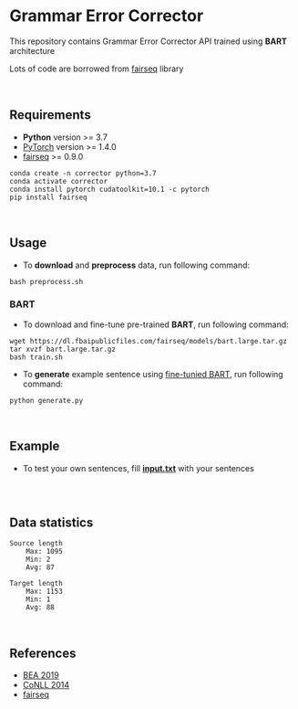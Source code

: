 # Grammar Error Corrector

This repository contains Grammar Error Corrector API trained using **BART** architecture

Lots of code are borrowed from [fairseq](https://github.com/pytorch/fairseq) library

<br/>

## Requirements

- **Python** version >= 3.7
- [PyTorch](https://pytorch.org/get-started/locally/) version >= 1.4.0
- [fairseq](https://github.com/pytorch/fairseq) >= 0.9.0

```
conda create -n corrector python=3.7
conda activate corrector
conda install pytorch cudatoolkit=10.1 -c pytorch
pip install fairseq
```

<br/>

## Usage

- To **download** and **preprocess** data, run following command:

```
bash preprocess.sh
```

### BART

- To download and fine-tune pre-trained **BART**, run following command:

```
wget https://dl.fbaipublicfiles.com/fairseq/models/bart.large.tar.gz
tar xvzf bart.large.tar.gz
bash train.sh
```

- To **generate** example sentence using [fine-tunied BART](), run following command:

```
python generate.py
```


<br/>

## Example

- To test your own sentences, fill [**input.txt**](output/input.txt) with your sentences

```

```

<br/>

## Data statistics

```
Source length
    Max: 1095
    Min: 2
    Avg: 87

Target length
    Max: 1153
    Min: 1
    Avg: 88
```

<br/>

## References
- [BEA 2019](https://convention2.allacademic.com/one/bea/bea19/)
- [CoNLL 2014](https://www.comp.nus.edu.sg/~nlp/conll14st.html)
- [fairseq](https://github.com/pytorch/fairseq)